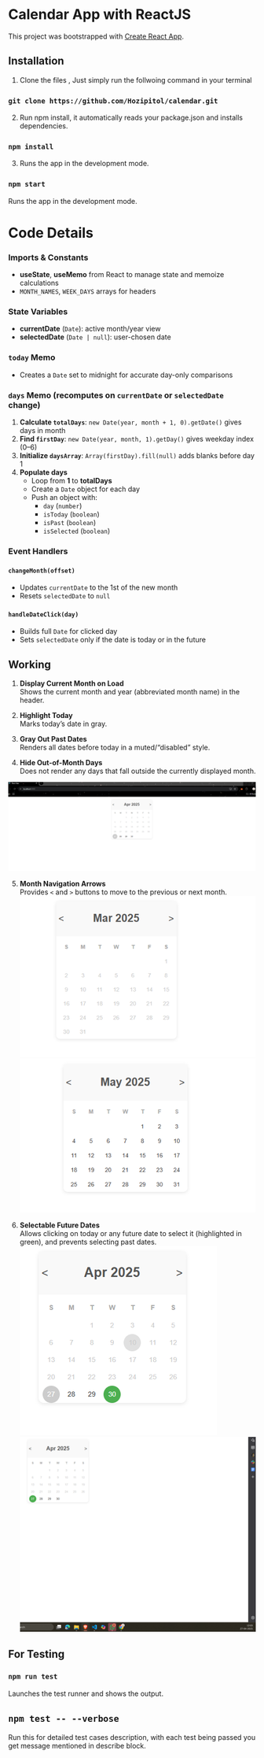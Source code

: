 # Calendar App with ReactJS

This project was bootstrapped with [Create React App](https://github.com/facebook/create-react-app).

##  Installation

1. Clone the files , Just simply run the follwoing command in your terminal
### `git clone https://github.com/Hozipitol/calendar.git`


2. Run npm install, it automatically reads your package.json and installs dependencies.
### `npm install`

3. Runs the app in the development mode.
### `npm start`
Runs the app in the development mode.


# Code Details
### Imports & Constants
- **useState**, **useMemo** from React to manage state and memoize calculations  
- `MONTH_NAMES`, `WEEK_DAYS` arrays for headers  

### State Variables
- **currentDate** (`Date`): active month/year view  
- **selectedDate** (`Date | null`): user-chosen date  

### `today` Memo
- Creates a `Date` set to midnight for accurate day-only comparisons  

### `days` Memo (recomputes on `currentDate` or `selectedDate` change)
1. **Calculate `totalDays`**: `new Date(year, month + 1, 0).getDate()` gives days in month  
2. **Find `firstDay`**: `new Date(year, month, 1).getDay()` gives weekday index (0–6)  
3. **Initialize `daysArray`**: `Array(firstDay).fill(null)` adds blanks before day 1  
4. **Populate days**  
   - Loop from **1** to **totalDays**  
   - Create a `Date` object for each day  
   - Push an object with:  
     - `day` (`number`)  
     - `isToday` (`boolean`)  
     - `isPast` (`boolean`)  
     - `isSelected` (`boolean`)  

### Event Handlers
#### `changeMonth(offset)`
- Updates `currentDate` to the 1st of the new month  
- Resets `selectedDate` to `null`  

#### `handleDateClick(day)`
- Builds full `Date` for clicked day  
- Sets `selectedDate` only if the date is today or in the future  

## Working
1. **Display Current Month on Load**  
  Shows the current month and year (abbreviated month name) in the header.

2. **Highlight Today**  
  Marks today’s date in gray.

3. **Gray Out Past Dates**  
  Renders all dates before today in a muted/“disabled” style.

4. **Hide Out-of-Month Days**  
  Does not render any days that fall outside the currently displayed month.

![alt text](image-1.png)

5. **Month Navigation Arrows**  
  Provides `<` and `>` buttons to move to the previous or next month.
![alt text](image-2.png)  ![alt text](image-3.png)

6. **Selectable Future Dates**  
  Allows clicking on today or any future date to select it (highlighted in green), and prevents selecting past dates.  
  ![alt text](image-4.png) ![alt text](image-5.png)

## For Testing
### `npm run test`
Launches the test runner and shows the output.

## `npm test -- --verbose`
Run this for detailed test cases description, with each test being passed you get message mentioned in describe block.


